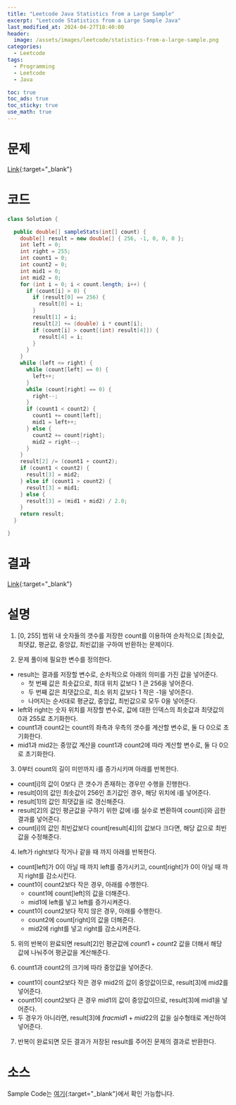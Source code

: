 ```yaml
---
title: "Leetcode Java Statistics from a Large Sample"
excerpt: "Leetcode Statistics from a Large Sample Java"
last_modified_at: 2024-04-27T18:40:00
header:
  image: /assets/images/leetcode/statistics-from-a-large-sample.png
categories:
  - Leetcode
tags:
  - Programming
  - Leetcode
  - Java

toc: true
toc_ads: true
toc_sticky: true
use_math: true
---
```

# 문제
[Link](https://leetcode.com/problems/statistics-from-a-large-sample/){:target="_blank"}

# 코드
```java
class Solution {

  public double[] sampleStats(int[] count) {
    double[] result = new double[] { 256, -1, 0, 0, 0 };
    int left = 0;
    int right = 255;
    int count1 = 0;
    int count2 = 0;
    int mid1 = 0;
    int mid2 = 0;
    for (int i = 0; i < count.length; i++) {
      if (count[i] > 0) {
        if (result[0] == 256) {
          result[0] = i;
        }
        result[1] = i;
        result[2] += (double) i * count[i];
        if (count[i] > count[(int) result[4]]) {
          result[4] = i;
        }
      }
    }
    while (left <= right) {
      while (count[left] == 0) {
        left++;
      }
      while (count[right] == 0) {
        right--;
      }
      if (count1 < count2) {
        count1 += count[left];
        mid1 = left++;
      } else {
        count2 += count[right];
        mid2 = right--;
      }
    }
    result[2] /= (count1 + count2);
    if (count1 < count2) {
      result[3] = mid2;
    } else if (count1 > count2) {
      result[3] = mid1;
    } else {
      result[3] = (mid1 + mid2) / 2.0;
    }
    return result;
  }

}
```

# 결과
[Link](https://leetcode.com/problems/statistics-from-a-large-sample/submissions/1243187317/){:target="_blank"}

# 설명
1. [0, 255] 범위 내 숫자들의 갯수를 저장한 count를 이용하여 순차적으로 [최솟값, 최댓값, 평균값, 중앙값, 최빈값]을 구하여 반환하는 문제이다.

2. 문제 풀이에 필요한 변수를 정의한다.
- result는 결과를 저장할 변수로, 순차적으로 아래의 의미를 가진 값을 넣어준다.
  - 첫 번째 값은 최솟값으로, 최대 위치 값보다 1 큰 256을 넣어준다.
  - 두 번째 값은 최댓값으로, 최소 위치 값보다 1 작은 -1을 넣어준다.
  - 나머지는 순서대로 평균값, 중앙값, 최빈값으로 모두 0을 넣어준다.
- left와 right는 숫자 위치를 저장할 변수로, 값에 대한 인덱스의 최솟값과 최댓값의 0과 255로 초기화한다.
- count1과 count2는 count의 좌측과 우측의 갯수를 계산할 변수로, 둘 다 0으로 초기화한다.
- mid1과 mid2는 중앙값 계산을 count1과 count2에 따라 계산할 변수로, 둘 다 0으로 초기화한다.

3. 0부터 count의 길이 미만까지 i를 증가시키며 아래를 반복한다.
- count[i]의 값이 0보다 큰 갯수가 존재하는 경우만 수행을 진행한다.
- result[0]의 값인 최솟값이 256인 초기값인 경우, 해당 위치에 i를 넣어준다.
- result[1]의 값인 최댓값을 i로 갱신해준다.
- result[2]의 값인 평균값을 구하기 위한 값에 i를 실수로 변환하여 count[i]와 곱한 결과를 넣어준다.
- count[i]의 값인 최빈값보다 count[result[4]]의 값보다 크다면, 해당 값으로 최빈값을 수정해준다.

4. left가 right보다 작거나 같을 때 까지 아래를 반복한다.
- count[left]가 0이 아닐 때 까지 left를 증가시키고, count[right]가 0이 아닐 때 까지 right를 감소시킨다.
- count1이 count2보다 작은 경우, 아래를 수행한다.
  - count1에 count[left]의 값을 더해준다.
  - mid1에 left를 넣고 left를 증가시켜준다.
- count1이 count2보다 작지 않은 경우, 아래를 수행한다.
  - count2에 count[right]의 값을 더해준다.
  - mid2에 right를 넣고 right를 감소시켜준다.

5. 위의 반복이 완료되면 result[2]인 평균값에 $count1 + count2$ 값을 더해서 해당 값에 나눠주어 평균값을 계산해준다.

6. count1과 count2의 크기에 따라 중앙값을 넣어준다.
- count1이 count2보다 작은 경우 mid2의 값이 중앙값이므로, result[3]에 mid2를 넣어준다.
- count1이 count2보다 큰 경우 mid1의 값이 중앙값이므로, result[3]에 mid1을 넣어준다.
- 두 경우가 아니라면, result[3]에 $frac{mid1 + mid2}{2}$의 값을 실수형태로 계산하여 넣어준다.

7. 반복이 완료되면 모든 결과가 저장된 result를 주어진 문제의 결과로 반환한다.

# 소스
Sample Code는 [여기](https://github.com/GracefulSoul/leetcode/blob/master/src/main/java/gracefulsoul/problems/StatisticsFromALargeSample.java){:target="_blank"}에서 확인 가능합니다.
